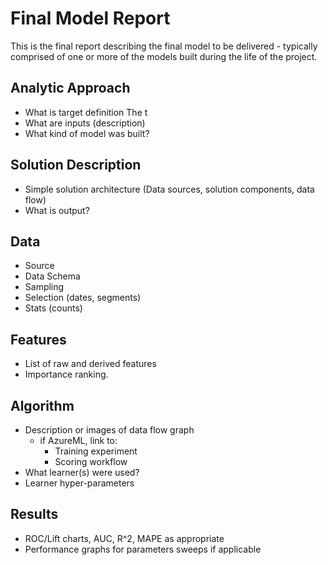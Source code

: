 # Final Model Report
This is the final report describing the final model to be delivered - typically comprised of one or more of the models built during the life of the project.

## Analytic Approach
* What is target definition
The t
* What are inputs (description)
* What kind of model was built?

## Solution Description
* Simple solution architecture (Data sources, solution components, data flow)
* What is output?

## Data
* Source
* Data Schema
* Sampling
* Selection (dates, segments)
* Stats (counts)

## Features
* List of raw and derived features 
* Importance ranking.

## Algorithm
* Description or images of data flow graph
  * if AzureML, link to:
    * Training experiment
    * Scoring workflow
* What learner(s) were used?
* Learner hyper-parameters

## Results
* ROC/Lift charts, AUC, R^2, MAPE as appropriate
* Performance graphs for parameters sweeps if applicable

